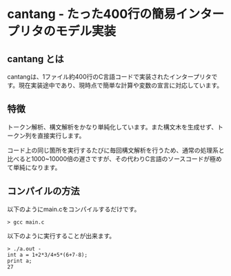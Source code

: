 # cantang - たった400行の簡易インタープリタのモデル実装

## cantang とは
cantangは、1ファイル約400行のC言語コードで実装されたインタープリタです。現在実装途中であり、現時点で簡単な計算や変数の宣言に対応しています。

## 特徴
トークン解析、構文解析をかなり単純化しています。また構文木を生成せず、トークン列を直接実行します。

コード上の同じ箇所を実行するたびに毎回構文解析を行うため、通常の処理系と比べると1000~10000倍の遅さですが、その代わりC言語のソースコードが極めて単純になります。

## コンパイルの方法
以下のようにmain.cをコンパイルするだけです。
```
> gcc main.c
```

以下のように実行することが出来ます。

```
> ./a.out -
int a = 1+2*3/4+5*(6+7-8);
print a;
27
```
